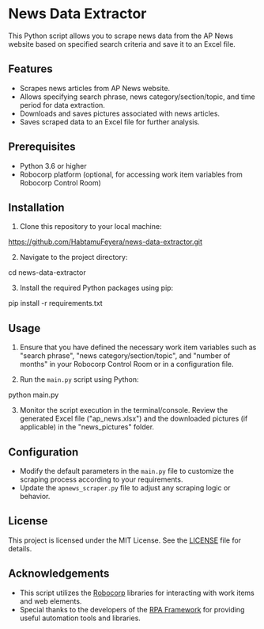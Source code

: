 # News Data Extractor

This Python script allows you to scrape news data from the AP News website based on specified search criteria and save it to an Excel file.

## Features

- Scrapes news articles from AP News website.
- Allows specifying search phrase, news category/section/topic, and time period for data extraction.
- Downloads and saves pictures associated with news articles.
- Saves scraped data to an Excel file for further analysis.

## Prerequisites

- Python 3.6 or higher
- Robocorp platform (optional, for accessing work item variables from Robocorp Control Room)

## Installation

1. Clone this repository to your local machine:

https://github.com/HabtamuFeyera/news-data-extractor.git


2. Navigate to the project directory:

cd news-data-extractor


3. Install the required Python packages using pip:

pip install -r requirements.txt


## Usage

1. Ensure that you have defined the necessary work item variables such as "search phrase", "news category/section/topic", and "number of months" in your Robocorp Control Room or in a configuration file.

2. Run the `main.py` script using Python:

python main.py


3. Monitor the script execution in the terminal/console. Review the generated Excel file ("ap_news.xlsx") and the downloaded pictures (if applicable) in the "news_pictures" folder.

## Configuration

- Modify the default parameters in the `main.py` file to customize the scraping process according to your requirements.
- Update the `apnews_scraper.py` file to adjust any scraping logic or behavior.

## License

This project is licensed under the MIT License. See the [LICENSE](LICENSE) file for details.

## Acknowledgements

- This script utilizes the [Robocorp](https://robocorp.com/) libraries for interacting with work items and web elements.
- Special thanks to the developers of the [RPA Framework](https://rpaframework.org/) for providing useful automation tools and libraries.



